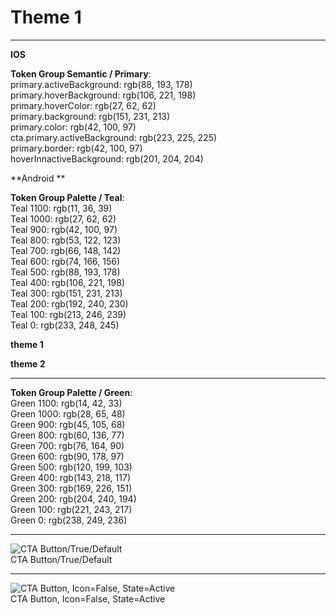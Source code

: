 
# Theme 1

---

  
**IOS**  
  
**Token Group Semantic / Primary**:    
primary.activeBackground: rgb(88, 193, 178)  
primary.hoverBackground: rgb(106, 221, 198)  
primary.hoverColor: rgb(27, 62, 62)  
primary.background: rgb(151, 231, 213)  
primary.color: rgb(42, 100, 97)  
cta.primary.activeBackground: rgb(223, 225, 225)  
primary.border: rgb(42, 100, 97)  
hoverInnactiveBackground: rgb(201, 204, 204)  
  
  
**Android **  
  
**Token Group Palette / Teal**:    
Teal 1100: rgb(11, 36, 39)  
Teal 1000: rgb(27, 62, 62)  
Teal 900: rgb(42, 100, 97)  
Teal 800: rgb(53, 122, 123)  
Teal 700: rgb(66, 148, 142)  
Teal 600: rgb(74, 166, 156)  
Teal 500: rgb(88, 193, 178)  
Teal 400: rgb(106, 221, 198)  
Teal 300: rgb(151, 231, 213)  
Teal 200: rgb(192, 240, 230)  
Teal 100: rgb(213, 246, 239)  
Teal 0: rgb(233, 248, 245)  
  


  
**theme 1**  
  
  
**theme 2**  
  
  
****  
  
**Token Group Palette / Green**:    
Green 1100: rgb(14, 42, 33)  
Green 1000: rgb(28, 65, 48)  
Green 900: rgb(45, 105, 68)  
Green 800: rgb(60, 136, 77)  
Green 700: rgb(76, 164, 90)  
Green 600: rgb(90, 178, 97)  
Green 500: rgb(120, 199, 103)  
Green 400: rgb(143, 218, 117)  
Green 300: rgb(169, 226, 151)  
Green 200: rgb(204, 240, 194)  
Green 100: rgb(221, 243, 217)  
Green 0: rgb(238, 249, 236)  
  


  
****  
  
![CTA Button/True/Default](https://studio-assets.supernova.io/design-systems/18526/6ef59504-b184-4585-adc0-5a779723858f.png)  
CTA Button/True/Default  
  
  
****  
  
![CTA Button, Icon=False, State=Active](https://studio-assets.supernova.io/design-systems/18526/eb000ca1-3133-4de2-8698-0313d2f8845d.png)  
CTA Button, Icon=False, State=Active  
  
